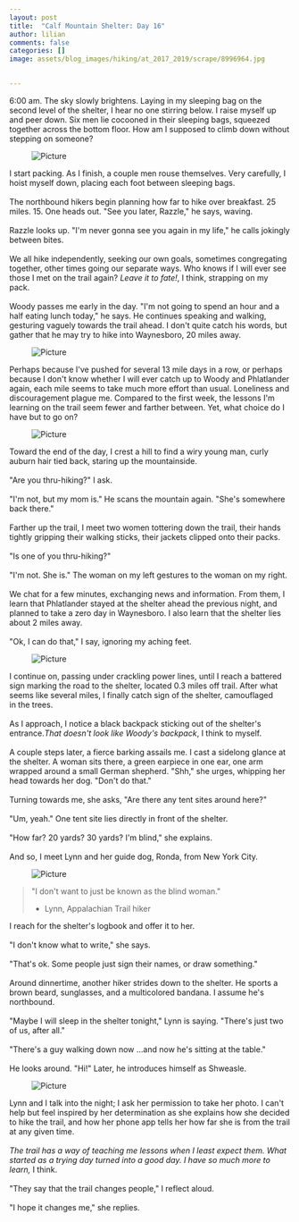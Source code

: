 ```yaml
---
layout: post  
title:  "Calf Mountain Shelter: Day 16"  
author: lilian  
comments: false  
categories: []  
image: assets/blog_images/hiking/at_2017_2019/scrape/8996964.jpg 
                  

---
```

6:00 am. The sky slowly brightens. Laying in my sleeping bag on the second level of the shelter, I hear no one stirring below. I raise myself up and peer down. Six men lie cocooned in their sleeping bags, squeezed together across the bottom floor. How am I supposed to climb down without stepping on someone?&nbsp;

<figure><img src="{{site.baseurl}}/assets/blog_images/hiking/at_2017_2019/scrape/8996964.jpg" alt="Picture" style="width:auto;max-width:100%"></figure>

I start packing. As I finish, a couple men rouse themselves. Very carefully, I hoist myself down, placing each foot between sleeping bags.<br><br>The northbound hikers begin planning how far to hike over breakfast. 25 miles. 15. One heads out. "See you later, Razzle," he says, waving.<br><br>Razzle looks up. "I'm never gonna see you again in my life," he calls jokingly between bites.&nbsp;<br><br>We all hike independently, seeking our own goals, sometimes congregating together, other times going our separate ways. Who knows if I will ever see those I met on the trail again? <em>Leave it to fate!</em>, I think, strapping on my pack.<br><br>Woody passes me early in the day. "I'm not going to spend an hour and a half eating lunch today," he says. He continues speaking and walking, gesturing vaguely towards the trail ahead. I don't quite catch his words, but gather that he may try to hike into Waynesboro, 20 miles away.&nbsp;

<figure><img src="{{site.baseurl}}/assets/blog_images/hiking/at_2017_2019/scrape/6807052_orig.jpg" alt="Picture" style="width:auto;max-width:100%"></figure>

<span>Perhaps because I've pushed for several 13 mile days in a row, or perhaps because I don't know whether I will ever catch up to Woody and Phlatlander again, each mile seems to take much more effort than usual. Loneliness and discouragement plague me. Compared to the first week, the lessons I'm learning on the trail seem fewer and farther between. Yet, what choice do I have but to go on?&nbsp;</span>

<figure><img src="{{site.baseurl}}/assets/blog_images/hiking/at_2017_2019/scrape/9028201_orig.jpg" alt="Picture" style="width:auto;max-width:100%"></figure>

Toward the end of the day, I crest a hill to find a wiry young man, curly auburn hair tied back, staring up the mountainside.&nbsp;<br><br>"Are you thru-hiking?" I ask.&nbsp;<br><br>"I'm not, but my mom is." He scans the mountain again. "She's somewhere back there."<br><br>Farther up the trail, I meet two women tottering down the trail, their hands tightly gripping their walking sticks, their jackets clipped onto their packs.<br><br>"Is one of you thru-hiking?"&nbsp;<br><br>"I'm not. She is." The woman on my left gestures to the woman on my right.&nbsp;<br><br>We chat for a few minutes, exchanging news and information. From them, I learn that Phlatlander stayed at the shelter ahead the previous night, and planned to take a zero day in Waynesboro. I also learn that the shelter lies about 2 miles away.<br><br>"Ok, I can do that," I say, ignoring my aching feet.

<figure><img src="{{site.baseurl}}/assets/blog_images/hiking/at_2017_2019/scrape/9804043_orig.jpg" alt="Picture" style="width:auto;max-width:100%"></figure>

<span>I continue on, passing under crackling power lines, until I reach a battered sign marking the road to the shelter, located 0.3 miles off trail. After what seems like several miles, I finally catch sign of the shelter, camouflaged in&nbsp;the trees.&nbsp;</span><br><br><span>As I approach, I notice a black backpack sticking out of the shelter's entrance.<em>That doesn't look like Woody's backpack</em>, I think to myself.&nbsp;</span><br><br>A couple steps later, a fierce barking assails me. I cast a sidelong glance at the shelter. A woman sits there, a green earpiece in one ear, one arm wrapped around a small German shepherd. "Shh," she urges, whipping her head towards her dog. "Don't do that."<br><br>Turning towards me, she asks, "Are there any tent sites around here?"<br><br>"Um, yeah." One tent site lies directly in front of the shelter. &nbsp;<br><br>"How far? 20 yards? 30 yards? I'm blind," she explains.<br><br>And so, I meet Lynn and her guide dog, Ronda, from New York City.&nbsp;

<figure><img src="{{site.baseurl}}/assets/blog_images/hiking/at_2017_2019/scrape/5903693_orig.jpg" alt="Picture" style="width:auto;max-width:100%"></figure>

<blockquote>"I don't want to just be known as the blind woman."

- Lynn, Appalachian Trail hiker</blockquote>

<span>I reach for the shelter's logbook and offer it to her.&nbsp;</span><br><br><span>"I don't know what to write," she says.</span><br><br><span>"That's ok. Some people just sign their names, or draw something."<br><br>Around dinnertime, another hiker strides down to the shelter. He sports a brown beard, sunglasses, and a multicolored bandana. I assume he's northbound.<br><br>"Maybe I will sleep in the shelter tonight," Lynn is saying. "There's just two of us, after all."<br><br>"There's a guy walking down now ...and now he's sitting at the table."<br><br>He looks around. "Hi!"&nbsp;Later, he introduces himself as Shweasle.</span>

<figure><img src="{{site.baseurl}}/assets/blog_images/hiking/at_2017_2019/scrape/3596003_orig.jpg" alt="Picture" style="width:auto;max-width:100%"></figure>

Lynn and I talk into the night; I ask her permission to take her photo. I can't help but feel inspired by her determination as she explains how she decided to hike the trail, and how her phone app tells her how far she is from the trail at any given time.<br><br><em>The trail has a way of teaching me lessons when I least expect them. What started as a trying day turned into a good day. I have so much more to learn,&nbsp;</em>I think.<br><br>"They say that the trail changes people," I reflect aloud.<br><br>"I hope it changes me," she replies.
